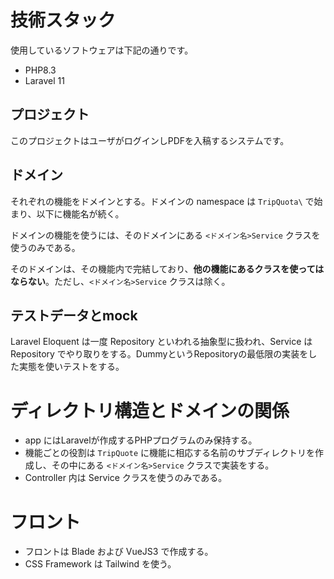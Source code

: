 # 技術スタック

使用しているソフトウェアは下記の通りです。

- PHP8.3
- Laravel 11

## プロジェクト

このプロジェクトはユーザがログインしPDFを入稿するシステムです。

## ドメイン

それぞれの機能をドメインとする。ドメインの namespace は `TripQuota\` で始まり、以下に機能名が続く。

ドメインの機能を使うには、そのドメインにある `<ドメイン名>Service` クラスを使うのみである。

そのドメインは、その機能内で完結しており、**他の機能にあるクラスを使ってはならない**。ただし、`<ドメイン名>Service` クラスは除く。

## テストデータとmock

Laravel Eloquent は一度 Repository といわれる抽象型に扱われ、Service は Repository でやり取りをする。DummyというRepositoryの最低限の実装をした実態を使いテストをする。

# ディレクトリ構造とドメインの関係

- app にはLaravelが作成するPHPプログラムのみ保持する。
- 機能ごとの役割は `TripQuote` に機能に相応する名前のサブディレクトリを作成し、その中にある `<ドメイン名>Service` クラスで実装をする。
- Controller 内は Service クラスを使うのみである。

# フロント

- フロントは Blade および VueJS3 で作成する。
- CSS Framework は Tailwind を使う。


